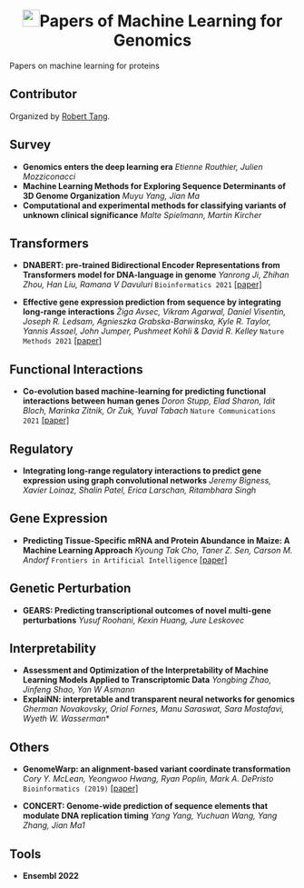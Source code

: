 
<p align="center">
<h1 align="center"> <img src="[https://github.com/xcfcode/Summarization-Papers/pic/summary.png](https://github.com/xcfcode/Summarization-Papers/blob/main/pic/summary.png)" width="30" />Papers of Machine Learning for Genomics</h1>
</p>
Papers on machine learning for proteins


## Contributor
Organized by [Robert Tang](https://xiangrutang.github.io/).

## Survey
- **Genomics enters the deep learning era** *Etienne Routhier, Julien Mozziconacci*
- **Machine Learning Methods for Exploring Sequence Determinants of 3D Genome Organization** *Muyu Yang, Jian Ma*
- **Computational and experimental methods for classifying variants of unknown clinical significance** *Malte Spielmann, Martin Kircher*



## Transformers
- **DNABERT: pre-trained Bidirectional Encoder Representations from Transformers
model for DNA-language in genome** *Yanrong Ji, Zhihan Zhou, Han Liu, Ramana V Davuluri* `Bioinformatics 2021` [[paper]](https://academic.oup.com/bioinformatics/article/37/15/2112/6128680)

- **Effective gene expression prediction from sequence by integrating long-range interactions** *Žiga Avsec, Vikram Agarwal, Daniel Visentin, Joseph R. Ledsam, Agnieszka Grabska-Barwinska, Kyle R. Taylor, Yannis Assael, John Jumper, Pushmeet Kohli & David R. Kelley* `Nature Methods 2021` [[paper]](https://www.nature.com/articles/s41592-021-01252-x)

## Functional Interactions
- **Co-evolution based machine-learning for predicting functional interactions between human genes** *Doron Stupp, Elad Sharon, Idit Bloch, Marinka Zitnik, Or Zuk, Yuval Tabach* `Nature Communications 2021` [[paper]](https://www.nature.com/articles/s41467-021-26792-w)

## Regulatory
- **Integrating long-range regulatory interactions to predict gene expression using graph convolutional networks** *Jeremy Bigness, Xavier Loinaz, Shalin Patel, Erica Larschan, Ritambhara Singh*

## Gene Expression
- **Predicting Tissue-Specific mRNA and Protein Abundance in Maize: A Machine Learning Approach** *Kyoung Tak Cho, Taner Z. Sen, Carson M. Andorf* `Frontiers in Artificial Intelligence` [[paper]](https://static.frontiersin.org/articles/10.3389/frai.2022.830170/full)


## Genetic Perturbation
- **GEARS: Predicting transcriptional outcomes of novel multi-gene perturbations** *Yusuf Roohani, Kexin Huang, Jure Leskovec* 

## Interpretability
- **Assessment and Optimization of the Interpretability of Machine Learning Models Applied to Transcriptomic Data** *Yongbing Zhao, Jinfeng Shao, Yan W Asmann*
- **ExplaiNN: interpretable and transparent neural networks for genomics** *Gherman Novakovsky, Oriol Fornes, Manu Saraswat, Sara Mostafavi, Wyeth W. Wasserman**

## Others
- **GenomeWarp: an alignment-based variant coordinate transformation** *Cory Y. McLean, Yeongwoo Hwang, Ryan Poplin, Mark A. DePristo* `Bioinformatics (2019)` [[paper]](https://academic.oup.com/bioinformatics/article/35/21/4389/5420550)

- **CONCERT: Genome-wide prediction of sequence elements that modulate DNA replication timing** *Yang Yang, Yuchuan Wang, Yang Zhang, Jian Ma1*

## Tools
- **Ensembl 2022**
